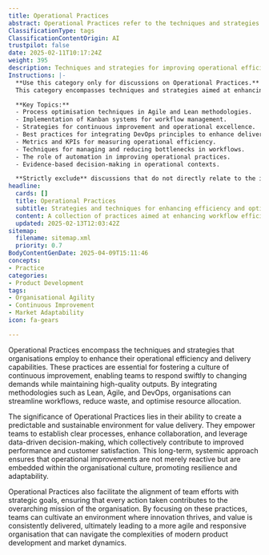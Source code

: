 ```yaml
---
title: Operational Practices
abstract: Operational Practices refer to the techniques and strategies that organisations implement to improve their operational efficiency and delivery capabilities. Originating from methodologies such as Lean, Agile, and DevOps, these practices are utilised to streamline workflows, minimise waste, and optimise resource allocation. Their importance lies in fostering a culture of continuous improvement, enabling teams to swiftly adapt to changing demands while ensuring high-quality outputs. By establishing clear processes and enhancing collaboration, Operational Practices empower teams to make data-driven decisions, which collectively enhance performance and customer satisfaction. This systemic approach ensures that operational improvements are ingrained within the organisational culture, promoting resilience and adaptability rather than being merely reactive. Furthermore, Operational Practices align team efforts with strategic goals, ensuring that every action contributes to the organisation's overarching mission. By prioritising these practices, organisations can create an environment conducive to innovation and consistent value delivery, ultimately leading to a more agile and responsive structure capable of navigating the complexities of modern product development and market dynamics.
ClassificationType: tags
ClassificationContentOrigin: AI
trustpilot: false
date: 2025-02-11T10:17:24Z
weight: 395
description: Techniques and strategies for improving operational efficiency and delivery.
Instructions: |-
  **Use this category only for discussions on Operational Practices.**  
  This category encompasses techniques and strategies aimed at enhancing operational efficiency and delivery within Agile, DevOps, and Lean frameworks. It focuses on the practical application of methodologies that streamline processes, reduce waste, and improve overall performance in organisational settings.

  **Key Topics:**
  - Process optimisation techniques in Agile and Lean methodologies.
  - Implementation of Kanban systems for workflow management.
  - Strategies for continuous improvement and operational excellence.
  - Best practices for integrating DevOps principles to enhance delivery speed and quality.
  - Metrics and KPIs for measuring operational efficiency.
  - Techniques for managing and reducing bottlenecks in workflows.
  - The role of automation in improving operational practices.
  - Evidence-based decision-making in operational contexts.

  **Strictly exclude** discussions that do not directly relate to the improvement of operational efficiency, such as theoretical debates without practical application, unrelated business strategies, or content that misinterprets the core principles of Agile, DevOps, or Lean methodologies.
headline:
  cards: []
  title: Operational Practices
  subtitle: Strategies and techniques for enhancing efficiency and optimising delivery in operational workflows.
  content: A collection of practices aimed at enhancing workflow efficiency and delivery effectiveness. Posts explore visual management, work-in-progress limits, continuous improvement, and performance metrics, drawing insights from systems thinking, complexity theory, and empirical evidence to foster adaptive and responsive operational environments.
  updated: 2025-02-13T12:03:42Z
sitemap:
  filename: sitemap.xml
  priority: 0.7
BodyContentGenDate: 2025-04-09T15:11:46
concepts:
- Practice
categories:
- Product Development
tags:
- Organisational Agility
- Continuous Improvement
- Market Adaptability
icon: fa-gears

---
```

Operational Practices encompass the techniques and strategies that organisations employ to enhance their operational efficiency and delivery capabilities. These practices are essential for fostering a culture of continuous improvement, enabling teams to respond swiftly to changing demands while maintaining high-quality outputs. By integrating methodologies such as Lean, Agile, and DevOps, organisations can streamline workflows, reduce waste, and optimise resource allocation.

The significance of Operational Practices lies in their ability to create a predictable and sustainable environment for value delivery. They empower teams to establish clear processes, enhance collaboration, and leverage data-driven decision-making, which collectively contribute to improved performance and customer satisfaction. This long-term, systemic approach ensures that operational improvements are not merely reactive but are embedded within the organisational culture, promoting resilience and adaptability.

Operational Practices also facilitate the alignment of team efforts with strategic goals, ensuring that every action taken contributes to the overarching mission of the organisation. By focusing on these practices, teams can cultivate an environment where innovation thrives, and value is consistently delivered, ultimately leading to a more agile and responsive organisation that can navigate the complexities of modern product development and market dynamics.
